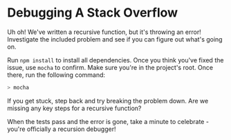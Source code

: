 # Debugging A Stack Overflow

Uh oh! We've written a recursive function, but it's throwing an error! 
Investigate the included problem and see if you can figure out what's going on.

Run `npm install` to install all dependencies.
Once you think you've fixed the issue, use `mocha` to confirm. Make sure
you're in the project's root. Once there, run the following command:

```sh
> mocha
```

If you get stuck, step back and try breaking the problem down. Are we missing 
any key steps for a recursive function?

When the tests pass and the error is gone, take a minute to celebrate - you're 
officially a recursion debugger!
